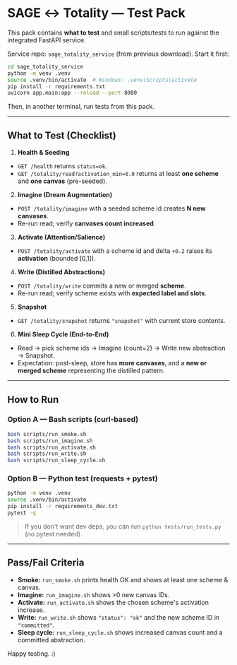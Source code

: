 
# SAGE ↔ Totality — Test Pack

This pack contains **what to test** and small scripts/tests to run against the integrated FastAPI service.

Service repo: `sage_totality_service` (from previous download). Start it first:

```bash
cd sage_totality_service
python -m venv .venv
source .venv/bin/activate  # Windows: .venv\Scripts\activate
pip install -r requirements.txt
uvicorn app.main:app --reload --port 8080
```

Then, in another terminal, run tests from this pack.

---

## What to Test (Checklist)

1) **Health & Seeding**
- `GET /health` returns `status=ok`.
- `GET /totality/read?activation_min=0.0` returns at least **one scheme** and **one canvas** (pre-seeded).

2) **Imagine (Dream Augmentation)**
- `POST /totality/imagine` with a seeded scheme id creates **N new canvases**.
- Re-run read; verify **canvases count increased**.

3) **Activate (Attention/Salience)**
- `POST /totality/activate` with a scheme id and delta `+0.2` raises its **activation** (bounded [0,1]).

4) **Write (Distilled Abstractions)**
- `POST /totality/write` commits a new or merged **scheme**.
- Re-run read; verify scheme exists with **expected label and slots**.

5) **Snapshot**
- `GET /totality/snapshot` returns `"snapshot"` with current store contents.

6) **Mini Sleep Cycle (End-to-End)**
- Read → pick scheme ids → Imagine (count=2) → Write new abstraction → Snapshot.
- Expectation: post-sleep, store has **more canvases**, and a **new or merged scheme** representing the distilled pattern.

---

## How to Run

### Option A — Bash scripts (curl-based)
```bash
bash scripts/run_smoke.sh
bash scripts/run_imagine.sh
bash scripts/run_activate.sh
bash scripts/run_write.sh
bash scripts/run_sleep_cycle.sh
```

### Option B — Python test (requests + pytest)
```bash
python -m venv .venv
source .venv/bin/activate
pip install -r requirements_dev.txt
pytest -q
```

> If you don't want dev deps, you can run `python tests/run_tests.py` (no pytest needed).

---

## Pass/Fail Criteria

- **Smoke:** `run_smoke.sh` prints health OK and shows at least one scheme & canvas.  
- **Imagine:** `run_imagine.sh` shows >0 new canvas IDs.  
- **Activate:** `run_activate.sh` shows the chosen scheme's activation increase.  
- **Write:** `run_write.sh` shows `"status": "ok"` and the new scheme ID in `"committed"`.  
- **Sleep cycle:** `run_sleep_cycle.sh` shows increased canvas count and a committed abstraction.

Happy testing. :)
